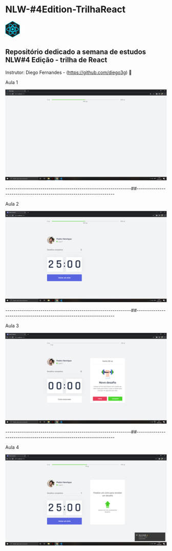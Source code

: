 # NLW-#4Edition-TrilhaReact  
<img src= "nlw-edicao-04/images/react-icon.jpg" width="45">

## Repositório dedicado a semana de estudos NLW#4 Edição - trilha de React 

Instrutor: Diego Fernandes - (https://github.com/diego3g) 🚀 

 Aula 1

<p align="center"><img src= "nlw-edicao-04/images/primeira-aula.png" width= "800"></p>
-------------------------------------------------------------##-------------------------------------------------------------------

Aula 2

<p align="center"><img src= "nlw-edicao-04/images/segunda-aula.png" width= "800"></p>
-------------------------------------------------------------##-------------------------------------------------------------------

Aula 3

<p align="center"><img src= "nlw-edicao-04/images/terceira-aula.png" width= "800"></p>
-------------------------------------------------------------##-------------------------------------------------------------------

Aula 4

<p align="center"><img src= "nlw-edicao-04/images/quarta-aula.png" width= "800"></p>

